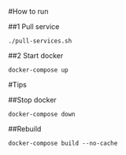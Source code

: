 #How to run

##1
Pull service
```
./pull-services.sh
```

##2
Start docker
```
docker-compose up
```

#Tips

##Stop docker
```
docker-compose down
```

##Rebuild
```
docker-compose build --no-cache
```